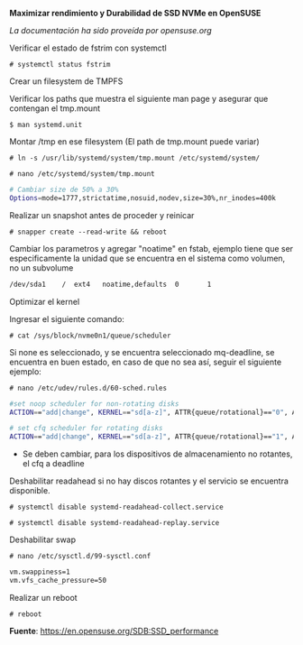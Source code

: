 **Maximizar rendimiento y Durabilidad de SSD NVMe en OpenSUSE**

*La documentación ha sido proveída por opensuse.org*

Verificar el estado de fstrim con systemctl

```
# systemctl status fstrim
```

Crear un filesystem de TMPFS

Verificar los paths que muestra el siguiente man page y asegurar que contengan el tmp.mount

```
$ man systemd.unit
```

Montar /tmp en ese filesystem (El path de tmp.mount puede variar)

```
# ln -s /usr/lib/systemd/system/tmp.mount /etc/systemd/system/
```

```
# nano /etc/systemd/system/tmp.mount
```

```bash
# Cambiar size de 50% a 30%
Options=mode=1777,strictatime,nosuid,nodev,size=30%,nr_inodes=400k
```

Realizar un snapshot antes de proceder y reinicar

```
# snapper create --read-write && reboot
```

Cambiar los parametros y agregar "noatime" en fstab, ejemplo tiene que ser especificamente la unidad que se encuentra en el sistema como volumen, no un subvolume

```bash
/dev/sda1    /  ext4   noatime,defaults  0       1
```

Optimizar el kernel

Ingresar el siguiente comando:

```
# cat /sys/block/nvme0n1/queue/scheduler
```

Si none es seleccionado, y se encuentra seleccionado mq-deadline, se encuentra en buen estado, en caso de que no sea así, seguir el siguiente ejemplo:

```
# nano /etc/udev/rules.d/60-sched.rules
```

```bash
#set noop scheduler for non-rotating disks
ACTION=="add|change", KERNEL=="sd[a-z]", ATTR{queue/rotational}=="0", ATTR{queue/scheduler}="deadline"

# set cfq scheduler for rotating disks
ACTION=="add|change", KERNEL=="sd[a-z]", ATTR{queue/rotational}=="1", ATTR{queue/scheduler}="cfq"
```

* Se deben cambiar, para los dispositivos de almacenamiento no rotantes, el cfq a deadline

Deshabilitar readahead si no hay discos rotantes y el servicio se encuentra disponible.

```
# systemctl disable systemd-readahead-collect.service
```

```
# systemctl disable systemd-readahead-replay.service
```

Deshabilitar swap

```
# nano /etc/sysctl.d/99-sysctl.conf
```

```bash
vm.swappiness=1
vm.vfs_cache_pressure=50
```

Realizar un reboot

```
# reboot
```

__Fuente__: https://en.opensuse.org/SDB:SSD_performance

